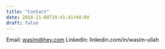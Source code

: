 ```yaml
---
title: "Contact"
date: 2018-11-08T19:41:41+04:00
draft: false
---
```


Email: wasim@hey.com
LinkedIn: linkedin.com/in/wasim-ullah

